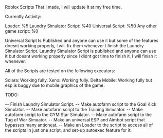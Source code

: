 Roblox Scripts That I made, I will update It at my free time.

Currently Activity:

Loader: %5
Laundry Simulator Script: %40
Universal Script: %50
Any other game script: %0

Universal Script Is Published and anyone can use it but some of the features doesnt working properly, I will fix them whenever I finish the Laundry Simulator Script.
Laundry Simulator Script is published and anyone can use it but doesnt working properly since I didnt got time to finish it, I will finish it whenever.


All of the Scripts are tested on the following executors:

Solara: Working fully.
Xeno: Working fully.
Delta Mobile: Working fully but esp is buggy due to mobile graphics of the game.


TODO:

-- Finish Laundry Simulator Script.
-- Make autofarm script to the Goal Kick Simulator.
-- Make autofarm script to the Training Simulator.
-- Make autofarm script to the GYM Star Simulator.
-- Make autofarm script to the Tug of War Simuator.
-- Make an universal ESP and Aimbot script that bypasses many anticheat.
-- Make an Loader to the script to access all of the scripts in just one script, and set-up autoexec feature for it.
